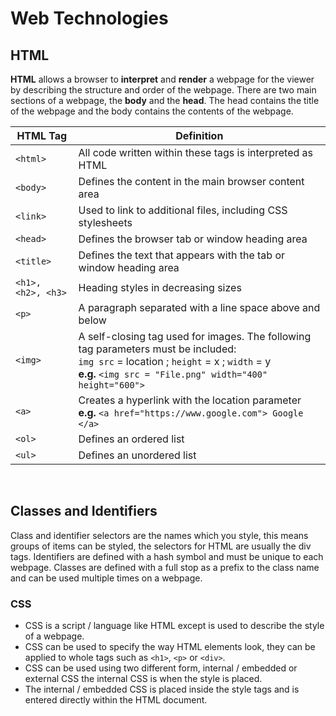 # Web Technologies

## HTML
**HTML** allows a browser to **interpret** and **render** a webpage for the viewer by describing the structure and order of the webpage.
There are two main sections of a webpage, the **body** and the **head**. The head contains the title of the webpage and the body contains the contents of the webpage.

| HTML Tag  | Definition |
| ------------- | ------------- |
| ```<html>``` | All code written within these tags is interpreted as HTML |
| ```<body>``` | Defines the content in the main browser content area |
|```<link>```| Used to link to additional files, including CSS stylesheets |
|```<head>```| Defines the browser tab or window heading area |
|```<title>```| Defines the text that appears with the tab or window heading area |
|```<h1>, <h2>, <h3>```| Heading styles in decreasing sizes |
|```<p>```| A paragraph separated with a line space above and below |
|```<img>```| A self-closing tag used for images. The following tag parameters must be included: <br> ```img src``` = location ; ```height``` = x ; ```width``` = y <br> **e.g.** ```<img src = "File.png" width="400" height="600">``` |
|```<a>```| Creates a hyperlink with the location parameter <br> **e.g.** ```<a href="https://www.google.com"> Google </a>``` |
|```<ol>```| Defines an ordered list |
|```<ul>```| Defines an unordered list |

<br>

## Classes and Identifiers
Class and identifier selectors are the names which you style, this means groups of items can be styled, the selectors for HTML are usually the div tags.
Identifiers are defined with a hash symbol and must be unique to each webpage.
Classes are defined with a full stop as a prefix to the class name and can be used multiple times on a webpage.

### CSS
- CSS is a script / language like HTML except is used to describe the style of a webpage.
- CSS can be used to specify the way HTML elements look, they can be applied to whole tags such as ```<h1>```, ```<p>``` or ```<div>```.
- CSS can be used using two different form, internal / embedded or external CSS the internal CSS is when the style is placed.
- The internal / embedded CSS is placed inside the style tags and is entered directly within the HTML document.
